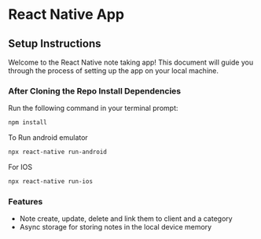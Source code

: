 # React Native App

## Setup Instructions

Welcome to the React Native note taking app! This document will guide you through the process of setting up the app on your local machine.

### After Cloning the Repo Install Dependencies
Run the following command in your terminal prompt:

```sh
npm install
```
To Run android emulator

```sh
npx react-native run-android
```

For IOS
```sh
npx react-native run-ios
```

### Features
- Note create, update, delete and link them to client and a category
- Async storage for storing notes in the local device memory



